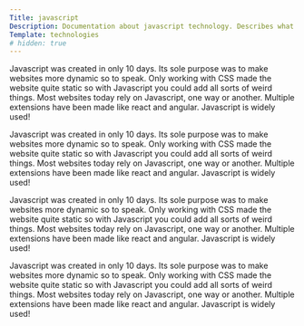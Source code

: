 ```yaml
---
Title: javascript
Description: Documentation about javascript technology. Describes what CSS is all about and how to use it.
Template: technologies
# hidden: true
---
```


<i class="fab fa-js-square icon"></i>

Javascript was created in only 10 days. Its sole purpose was to make websites more dynamic so to speak. Only working with CSS made the website quite static so with Javascript you could add all sorts of weird things. Most websites today rely on Javascript, one way or another. Multiple extensions have been made like react and angular. Javascript is widely used!

Javascript was created in only 10 days. Its sole purpose was to make websites more dynamic so to speak. Only working with CSS made the website quite static so with Javascript you could add all sorts of weird things. Most websites today rely on Javascript, one way or another. Multiple extensions have been made like react and angular. Javascript is widely used!

Javascript was created in only 10 days. Its sole purpose was to make websites more dynamic so to speak. Only working with CSS made the website quite static so with Javascript you could add all sorts of weird things. Most websites today rely on Javascript, one way or another. Multiple extensions have been made like react and angular. Javascript is widely used!

Javascript was created in only 10 days. Its sole purpose was to make websites more dynamic so to speak. Only working with CSS made the website quite static so with Javascript you could add all sorts of weird things. Most websites today rely on Javascript, one way or another. Multiple extensions have been made like react and angular. Javascript is widely used!
